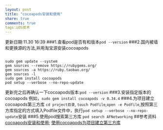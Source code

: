 ```yaml
---
layout: post
title: "cocoapods安装和使用"
share: true
comments: true
tags:iOS技术
---
```

更新日期:11.30 16:39
###1.查看pod是否有和版本```pod --version```
###2.国内被墙和更换源的方法,并用淘宝源安装cocoapods
<pre><code>
sudo gem update --system
gem sources --remove https://rubygems.org/
gem sources -a https://ruby.taobao.org/
gem sources -l
sudo gem install cocoapods
pod setup --verbose --no-repo-update
</code></pre>
更新完之后再确认一下cocoapods版本:```pod --version```
###3.安装指定版本的cocoapods
例如，```sudo gem install cocoapods -v 0.34.4```
###4.为项目建立cocoapods第三方库
```cd project目录```,
```touch Podfile```,```open -e Podfile```,按照第三方库指定的方式填入Podfile文件中，执行```pod setup --verbose --no-repo-update```安装
###5.使用pod搜索第三方库
```pod search AFNetworking```
##参考资料
[cocoapods安装和使用](http://blog.csdn.net/eqera/article/details/39312125);
[使用cocoapods为项目建立第三方库](http://blog.csdn.net/jymn_chen/article/details/19202397)
